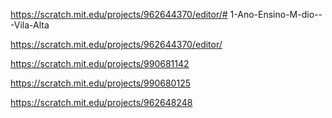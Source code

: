 https://scratch.mit.edu/projects/962644370/editor/# 1-Ano-Ensino-M-dio---Vila-Alta

https://scratch.mit.edu/projects/962644370/editor/

https://scratch.mit.edu/projects/990681142

https://scratch.mit.edu/projects/990680125

https://scratch.mit.edu/projects/962648248
